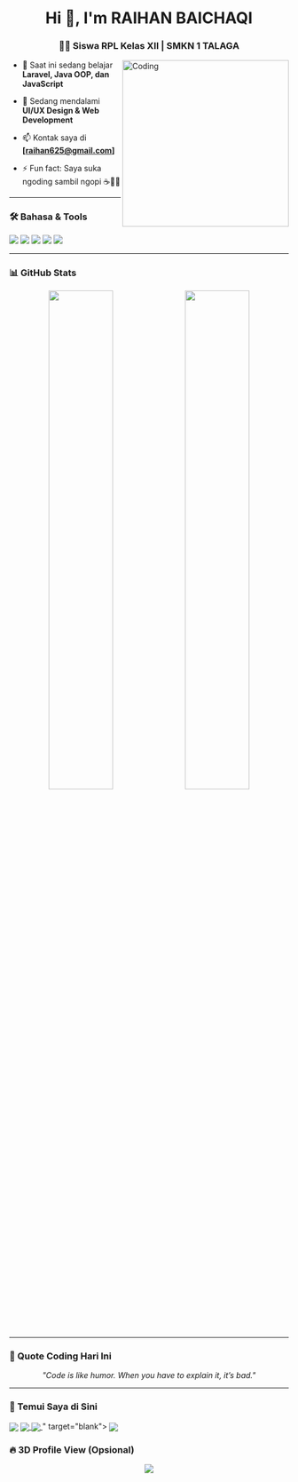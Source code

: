 <h1 align="center">Hi 👋, I'm RAIHAN BAICHAQI</h1>
<h3 align="center">🧑‍💻 Siswa RPL Kelas XII | SMKN 1 TALAGA</h3>

<img align="right" alt="Coding" width="300" src="https://media.giphy.com/media/qgQUggAC3Pfv687qPC/giphy.gif">

- 🔭 Saat ini sedang belajar **Laravel, Java OOP, dan JavaScript**

- 🌱 Sedang mendalami **UI/UX Design & Web Development**

- 📫 Kontak saya di **[raihan625@gmail.com]**

- ⚡ Fun fact: Saya suka ngoding sambil ngopi ☕👨‍💻

---

### 🛠️ Bahasa & Tools
<p>
  <img src="https://img.shields.io/badge/PHP-777BB4?style=for-the-badge&logo=php&logoColor=white" />
  <img src="https://img.shields.io/badge/JavaScript-F7DF1E?style=for-the-badge&logo=javascript&logoColor=black" />
  <img src="https://img.shields.io/badge/Laravel-FF2D20?style=for-the-badge&logo=laravel&logoColor=white" />
  <img src="https://img.shields.io/badge/MySQL-00758F?style=for-the-badge&logo=mysql&logoColor=white" />
  <img src="https://img.shields.io/badge/Visual%20Studio%20Code-0078d7.svg?style=for-the-badge&logo=visual-studio-code&logoColor=white"/>
</p>

---

### 📊 GitHub Stats
<p align="center">
  <img src="https://github-readme-stats.vercel.app/api?username=Raihan625&show_icons=true&theme=tokyonight" width="48%" />
  <img src="https://github-readme-streak-stats.herokuapp.com/?user=Raihan625&theme=tokyonight" width="48%" />
</p>

---

### 🧠 Quote Coding Hari Ini
<p align="center"><i>"Code is like humor. When you have to explain it, it’s bad."</i></p>

---

### 🔗 Temui Saya di Sini
<p>
  <a href="https://www.instagram.com/zsans12?igsh=a3E2a3JlY2F5b2g2" target="blank"><img align="center" src="https://img.shields.io/badge/Instagram-E4405F?style=for-the-badge&logo=instagram&logoColor=white" /></a>
  <a href="https://wa.me/6281234567890" target="blank">
    <a href="https://https://www.tiktok.com/@raihan13530?_t=ZS-8xpGzuOD76V&_r=1/@raihan13530" target="blank">
  <img align="center" src="https://img.shields.io/badge/TikTok-000000?style=for-the-badge&logo=tiktok&logoColor=white" />
      <a href="<a href="https://wa.me/6281234567890" target="blank">
  <img align="center" src="https://img.shields.io/badge/WhatsApp-25D366?style=for-the-badge&logo=whatsapp&logoColor=white" />
</a>
" target="blank">
  <img align="center" src="https://img.shields.io/badge/WhatsApp-25D366?style=for-the-badge&logo=whatsapp&logoColor=white" />
</a>

</a>

</a>

### 🔥 3D Profile View (Opsional)
<p align="center">
  <a href="https://github.com/Raihan625">
    <img src="https://github.com/Raihan625/Raihan625/blob/output/github-contribution-grid-snake.svg" />
  </a>
</p>

</p>
